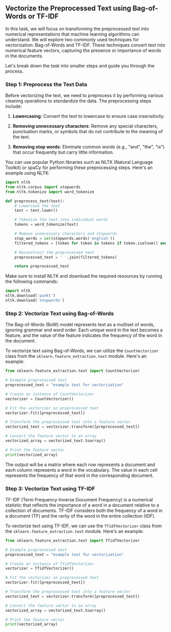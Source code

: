 
## Vectorize the Preprocessed Text using Bag-of-Words or TF-IDF

In this task, we will focus on transforming the preprocessed text into numerical representations that machine learning algorithms can understand. We will explore two commonly used techniques for vectorization: Bag-of-Words and TF-IDF. These techniques convert text into numerical feature vectors, capturing the presence or importance of words in the documents. 

Let's break down the task into smaller steps and guide you through the process.

### Step 1: Preprocess the Text Data

Before vectorizing the text, we need to preprocess it by performing various cleaning operations to standardize the data. The preprocessing steps include:

1. **Lowercasing**: Convert the text to lowercase to ensure case insensitivity.

2. **Removing unnecessary characters**: Remove any special characters, punctuation marks, or symbols that do not contribute to the meaning of the text.

3. **Removing stop words**: Eliminate common words (e.g., "and", "the", "is") that occur frequently but carry little information.

You can use popular Python libraries such as NLTK (Natural Language Toolkit) or spaCy for performing these preprocessing steps. Here's an example using NLTK:

```python
import nltk
from nltk.corpus import stopwords
from nltk.tokenize import word_tokenize

def preprocess_text(text):
    # Lowercase the text
    text = text.lower()

    # Tokenize the text into individual words
    tokens = word_tokenize(text)

    # Remove unnecessary characters and stopwords
    stop_words = set(stopwords.words('english'))
    filtered_tokens = [token for token in tokens if token.isalnum() and token not in stop_words]

    # Reconstruct the preprocessed text
    preprocessed_text = ' '.join(filtered_tokens)

    return preprocessed_text
```

Make sure to install NLTK and download the required resources by running the following commands:

```python
import nltk
nltk.download('punkt')
nltk.download('stopwords')
```

### Step 2: Vectorize Text using Bag-of-Words

The Bag-of-Words (BoW) model represents text as a multiset of words, ignoring grammar and word order. Each unique word in the text becomes a feature, and the value of the feature indicates the frequency of the word in the document.

To vectorize text using Bag-of-Words, we can utilize the `CountVectorizer` class from the `sklearn.feature_extraction.text` module. Here's an example:

```python
from sklearn.feature_extraction.text import CountVectorizer

# Example preprocessed text
preprocessed_text = "example text for vectorization"

# Create an instance of CountVectorizer
vectorizer = CountVectorizer()

# Fit the vectorizer on preprocessed text
vectorizer.fit([preprocessed_text])

# Transform the preprocessed text into a feature vector
vectorized_text = vectorizer.transform([preprocessed_text])

# Convert the feature vector to an array
vectorized_array = vectorized_text.toarray()

# Print the feature vector
print(vectorized_array)
```

The output will be a matrix where each row represents a document and each column represents a word in the vocabulary. The value in each cell represents the frequency of that word in the corresponding document.

### Step 3: Vectorize Text using TF-IDF

TF-IDF (Term Frequency-Inverse Document Frequency) is a numerical statistic that reflects the importance of a word in a document relative to a collection of documents. TF-IDF considers both the frequency of a word in a document (TF) and the rarity of the word in the entire collection (IDF).

To vectorize text using TF-IDF, we can use the `TfidfVectorizer` class from the `sklearn.feature_extraction.text` module. Here's an example:

```python
from sklearn.feature_extraction.text import TfidfVectorizer

# Example preprocessed text
preprocessed_text = "example text for vectorization"

# Create an instance of TfidfVectorizer
vectorizer = TfidfVectorizer()

# Fit the vectorizer on preprocessed text
vectorizer.fit([preprocessed_text])

# Transform the preprocessed text into a feature vector
vectorized_text = vectorizer.transform([preprocessed_text])

# Convert the feature vector to an array
vectorized_array = vectorized_text.toarray()

# Print the feature vector
print(vectorized_array)
```


